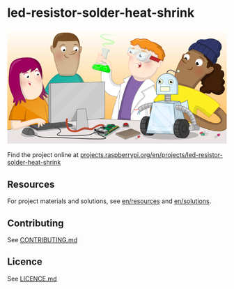 # led-resistor-solder-heat-shrink

![led-resistor-solder-heat-shrink](banner.png)

Find the project online at [projects.raspberrypi.org/en/projects/led-resistor-solder-heat-shrink](https://projects.raspberrypi.org/en/projects/led-resistor-solder-heat-shrink)

## Resources
For project materials and solutions, see [en/resources](https://github.com/raspberrypilearning/led-resistor-solder-heat-shrink/tree/master/en/resources) and [en/solutions](https://github.com/raspberrypilearning/led-resistor-solder-heat-shrink/tree/master/en/solutions).

## Contributing
See [CONTRIBUTING.md](CONTRIBUTING.md)

## Licence
 See [LICENCE.md](LICENCE.md)